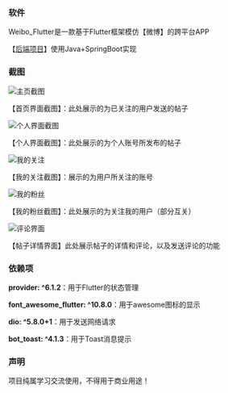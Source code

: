 ### 软件

Weibo_Flutter是一款基于Flutter框架模仿【微博】的跨平台APP

【[后端项目](https://github.com/lierial/weibo_springb2)】使用Java+SpringBoot实现

### 截图

![主页截图](https://raw.githubusercontent.com/lierial/weibo_flutter/main/readme/img(1).png)

【首页界面截图】：此处展示的为已关注的用户发送的帖子

![个人界面截图](https://raw.githubusercontent.com/lierial/weibo_flutter/main/readme/img(2).png)

【个人界面截图】：此处展示的为个人账号所发布的帖子

![我的关注](https://raw.githubusercontent.com/lierial/weibo_flutter/main/readme/img(3).png)

【我的关注截图】：展示的为用户所关注的账号

![我的粉丝](https://raw.githubusercontent.com/lierial/weibo_flutter/main/readme/img(4).png)

【我的粉丝截图】：此处展示的为关注我的用户（部分互关）

![评论界面](https://raw.githubusercontent.com/lierial/weibo_flutter/main/readme/img(5).png)

【帖子详情界面】此处展示帖子的详情和评论，以及发送评论的功能

### 依赖项

**provider: ^6.1.2**：用于Flutter的状态管理

**font_awesome_flutter: ^10.8.0**：用于awesome图标的显示

**dio: ^5.8.0+1**：用于发送网络请求

**bot_toast: ^4.1.3**：用于Toast消息提示

### 声明

项目纯属学习交流使用，不得用于商业用途！